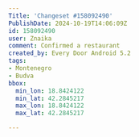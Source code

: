 ```yaml
---
Title: 'Changeset #158092490'
PublishDate: 2024-10-19T14:06:09Z
id: 158092490
user: Znaika
comment: Confirmed a restaurant
created_by: Every Door Android 5.2
tags:
- Montenegro
- Budva
bbox:
  min_lon: 18.8424122
  min_lat: 42.2845217
  max_lon: 18.8424122
  max_lat: 42.2845217

---
```


